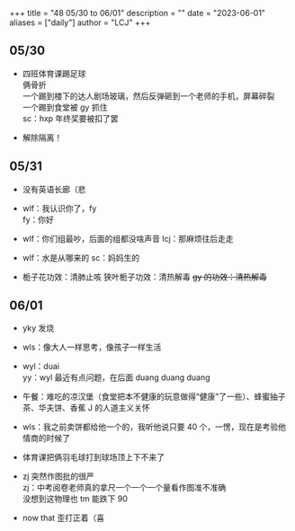 +++
title = "48 05/30 to 06/01"
description = ""
date = "2023-06-01"
aliases = ["daily"]
author = "LCJ"
+++

## 05/30

- 四班体育课踢足球  
俩骨折  
一个踢到楼下的达人剧场玻璃，然后反弹砸到一个老师的手机，屏幕碎裂  
一个踢到食堂被 gy 抓住  
sc：hxp 年终奖要被扣了罢

- 解除隔离！

## 05/31

- 没有英语长廊（悲

- wlf：我认识你了，fy  
fy：你好  

- wlf：你们组最吵，后面的组都没啥声音
lcj：那麻烦往后走走

- wlf：水是从哪来的
sc：妈妈生的

- 栀子花功效：清肺止咳
狭叶栀子功效：清热解毒
~~gy 的功效：清热解毒~~

## 06/01

- yky 发烧

- wls：像大人一样思考，像孩子一样生活

- wyl：duai  
yy：wyl 最近有点问题，在后面 duang duang duang

- 午餐：难吃的凉汉堡（食堂把本不健康的玩意做得“健康”了一些）、蜂蜜抽子茶、华夫饼、香蕉
J 的人道主义关怀

- wls：我之前卖饼都给他一个的，我听他说只要 40 个，一愣，现在是考验他情商的时候了

- 体育课把俩羽毛球打到球场顶上下不来了

- zj 突然作图批的很严  
zj：中考阅卷老师真的拿尺一个一个一个量看作图准不准确  
没想到这物理也 tm 能跌下 90

- now that 歪打正着（喜